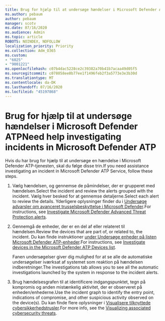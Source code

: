 ```yaml
---
title: Brug for hjælp til at undersøge hændelser i Microsoft Defender ATP
ms.author: pebaum
author: pebaum
manager: scotv
ms.date: 07/16/2020
ms.audience: Admin
ms.topic: article
ROBOTS: NOINDEX, NOFOLLOW
localization_priority: Priority
ms.collection: Adm_O365
ms.custom:
- "6025"
- "9001221"
ms.openlocfilehash: c07b4dac5228ce2c39382a70b41b7acaa49d05f5
ms.sourcegitcommit: c078058ee0b77ee1f1496feb2f3a5773e3e3b30d
ms.translationtype: MT
ms.contentlocale: da-DK
ms.lasthandoff: 07/16/2020
ms.locfileid: "45197868"
---
```

# <a name="need-help-investigating-incidents-in-microsoft-defender-atp"></a><span data-ttu-id="d2b9a-102">Brug for hjælp til at undersøge hændelser i Microsoft Defender ATP</span><span class="sxs-lookup"><span data-stu-id="d2b9a-102">Need help investigating incidents in Microsoft Defender ATP</span></span>

<span data-ttu-id="d2b9a-103">Hvis du har brug for hjælp til at undersøge en hændelse i Microsoft Defender ATP-tjenesten, skal du følge disse trin.</span><span class="sxs-lookup"><span data-stu-id="d2b9a-103">If you need assistance investigating an incident in Microsoft Defender ATP Service, follow these steps.</span></span>

1. <span data-ttu-id="d2b9a-104">Vælg hændelsen, og gennemse de påmindelser, der er grupperet med hændelsen.</span><span class="sxs-lookup"><span data-stu-id="d2b9a-104">Select the incident and review the alerts grouped with the incident.</span></span> <span data-ttu-id="d2b9a-105">Vælg hver besked for at gennemse detaljerne.</span><span class="sxs-lookup"><span data-stu-id="d2b9a-105">Select each alert to review the details.</span></span> <span data-ttu-id="d2b9a-106">Yderligere oplysninger finder du i [Undersøge advarsler om avanceret trusselsbeskyttelse i Microsoft Defender](https://docs.microsoft.com/windows/security/threat-protection/microsoft-defender-atp/investigate-alerts).</span><span class="sxs-lookup"><span data-stu-id="d2b9a-106">For instructions, see [Investigate Microsoft Defender Advanced Threat Protection alerts](https://docs.microsoft.com/windows/security/threat-protection/microsoft-defender-atp/investigate-alerts).</span></span>
2. <span data-ttu-id="d2b9a-107">Gennemgå de enheder, der er en del af eller relateret til hændelsen.</span><span class="sxs-lookup"><span data-stu-id="d2b9a-107">Review the devices that are part of, or related to, the incident.</span></span> <span data-ttu-id="d2b9a-108">Du kan finde instruktioner [under Undersøge enheder på listen Microsoft Defender ATP-enheder](https://docs.microsoft.com/windows/security/threat-protection/microsoft-defender-atp/investigate-machines).</span><span class="sxs-lookup"><span data-stu-id="d2b9a-108">For instructions, see [Investigate devices in the Microsoft Defender ATP Devices list](https://docs.microsoft.com/windows/security/threat-protection/microsoft-defender-atp/investigate-machines).</span></span><br/>
 
    <span data-ttu-id="d2b9a-109">Fanen undersøgelser giver dig mulighed for at se alle de automatiske undersøgelser iværksat af systemet som reaktion på hændelsen indberetninger.</span><span class="sxs-lookup"><span data-stu-id="d2b9a-109">The investigations tab allows you to see all the automatic investigations launched by the system in response to the incident alerts.</span></span>
3. <span data-ttu-id="d2b9a-110">Brug hændelsesgrafen til at identificere indgangspunktet, tegn på kompromis og anden mistænkelig aktivitet, der er observeret på enheden/enhederne.</span><span class="sxs-lookup"><span data-stu-id="d2b9a-110">Use the incident graph to identify the entry point, indications of compromise, and other suspicious activity observed on the device(s).</span></span> <span data-ttu-id="d2b9a-111">Du kan finde flere oplysninger i [Visualisere tilknyttede cybersikkerhedstrusler](https://docs.microsoft.com/windows/security/threat-protection/microsoft-defender-atp/investigate-incidents#visualizing-associated-cybersecurity-threats).</span><span class="sxs-lookup"><span data-stu-id="d2b9a-111">For more info, see the [Visualizing associated cybersecurity threats](https://docs.microsoft.com/windows/security/threat-protection/microsoft-defender-atp/investigate-incidents#visualizing-associated-cybersecurity-threats).</span></span>  